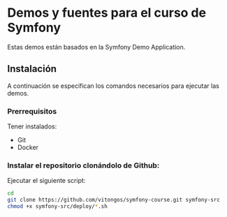# Demos y fuentes para el curso de Symfony

Estas demos están basados en la Symfony Demo Application.

## Instalación

A continuación se especifican los comandos necesarios para ejecutar las demos.

### Prerrequisitos

Tener instalados:
- Git
- Docker

### Instalar el repositorio clonándolo de Github:

Ejecutar el siguiente script:
```bash
cd
git clone https://github.com/vitongos/symfony-course.git symfony-src
chmod +x symfony-src/deploy/*.sh
```

